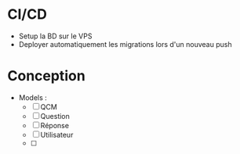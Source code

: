 # CI/CD
- Setup la BD sur le VPS
- Deployer automatiquement les migrations lors d'un nouveau push

# Conception
- Models :
    - [ ] QCM
    - [ ] Question
    - [ ] Réponse
    - [ ] Utilisateur
    - [ ] 
